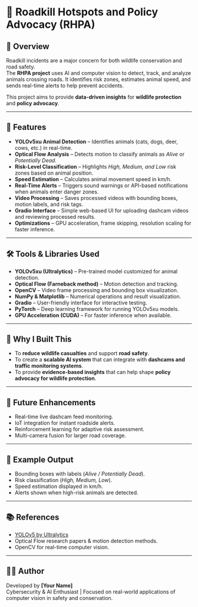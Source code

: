 # 🦌 Roadkill Hotspots and Policy Advocacy (RHPA)

## 📌 Overview
Roadkill incidents are a major concern for both wildlife conservation and road safety.  
The **RHPA project** uses AI and computer vision to detect, track, and analyze animals crossing roads. It identifies risk zones, estimates animal speed, and sends real-time alerts to help prevent accidents.  

This project aims to provide **data-driven insights** for **wildlife protection** and **policy advocacy**.

---

## 🚀 Features
- **YOLOv5xu Animal Detection** – Identifies animals (cats, dogs, deer, cows, etc.) in real-time.
- **Optical Flow Analysis** – Detects motion to classify animals as *Alive* or *Potentially Dead*.
- **Risk-Level Classification** – Highlights *High, Medium, and Low* risk zones based on animal position.
- **Speed Estimation** – Calculates animal movement speed in km/h.
- **Real-Time Alerts** – Triggers sound warnings or API-based notifications when animals enter danger zones.
- **Video Processing** – Saves processed videos with bounding boxes, motion labels, and risk tags.
- **Gradio Interface** – Simple web-based UI for uploading dashcam videos and reviewing processed results.
- **Optimizations** – GPU acceleration, frame skipping, resolution scaling for faster inference.

---

## 🛠️ Tools & Libraries Used
- **YOLOv5xu (Ultralytics)** – Pre-trained model customized for animal detection.
- **Optical Flow (Farneback method)** – Motion detection and tracking.
- **OpenCV** – Video frame processing and bounding box visualization.
- **NumPy & Matplotlib** – Numerical operations and result visualization.
- **Gradio** – User-friendly interface for interactive testing.
- **PyTorch** – Deep learning framework for running YOLOv5xu models.
- **GPU Acceleration (CUDA)** – For faster inference when available.

---

## 🎯 Why I Built This
- To **reduce wildlife casualties** and support **road safety**.  
- To create a **scalable AI system** that can integrate with **dashcams and traffic monitoring systems**.  
- To provide **evidence-based insights** that can help shape **policy advocacy for wildlife protection**.  

---

## 📂 Future Enhancements
- Real-time live dashcam feed monitoring.
- IoT integration for instant roadside alerts.
- Reinforcement learning for adaptive risk assessment.
- Multi-camera fusion for larger road coverage.

---

## 📸 Example Output
- Bounding boxes with labels (*Alive / Potentially Dead*).
- Risk classification (*High, Medium, Low*).
- Speed estimation displayed in km/h.
- Alerts shown when high-risk animals are detected.

---

## 📚 References
- [YOLOv5 by Ultralytics](https://github.com/ultralytics/yolov5)  
- Optical Flow research papers & motion detection methods.  
- OpenCV for real-time computer vision.  

---

## 🧑‍💻 Author
Developed by **[Your Name]**  
Cybersecurity & AI Enthusiast | Focused on real-world applications of computer vision in safety and conservation.  

